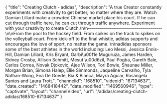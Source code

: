 {
    "title": "Creating Clutch - adidas",
    "description": "A true Creator constantly experiments with creativity to get better, no matter where they are. Watch Damian Lillard make a crowded Chinese market place his court. If he can cut through traffic here, he can cut through traffic anywhere. Experiment with your creativity to create Clutch.\n\n-------------------------------------\n\nFrom the pool to the hockey field. From spikes on the track to spikes on the volleyball court. From kick-off to the final whistle, adidas supports and encourages the love of sport, no matter the game. \n\nadidas sponsors some of the best athletes in the world including: Leo Messi, Jessica Ennis-Hill, Damian Lillard, Kris Bryant, Garbi\u00f1e Muguruza, James Harden, Sidney Crosby, Allison Schmitt, Mesut \u00d6zil, Paul Pogba, Gareth Bale, Carlos Correa, Novak Djokovic, Ajee Wilson, Tori Bowie, Shaunae Miller, Morgan Brian, Simona Halep, Ellie Simmonds, Jaqueline Carvalho, Tyla Nathan-Wong, Eva De Goede, Bia & Bianca, Mayra Aguiar, Rosangela Santos and Laura Trott.",
    "channelid": "168510",
    "videoid": "67134637",
    "date_created": "1468418442",
    "date_modified": "1469560946",
    "type": "captivate",
    "layout": "channelVideo",
    "url": "\/adidas\/creating-clutch-adidas\/168510-67134637"
}